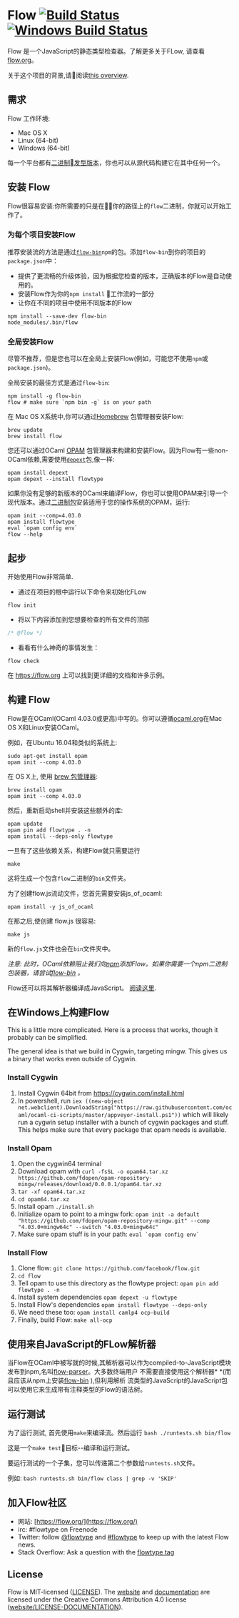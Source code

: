 # Flow [![Build Status](https://travis-ci.org/facebook/flow.svg?branch=master)](https://travis-ci.org/facebook/flow) [![Windows Build Status](https://ci.appveyor.com/api/projects/status/thyvx6i5nixtoocm/branch/master?svg=true)](https://ci.appveyor.com/project/Facebook/flow/branch/master)

Flow 是一个JavaScript的静态类型检查器。了解更多关于FLow, 请查看 [flow.org](https://flow.org/)。

关于这个项目的背景,请阅读[this overview](https://flow.org/en/docs/lang/).

## 需求

Flow 工作环境:

* Mac OS X
* Linux (64-bit)
* Windows (64-bit)

每一个平台都有[二进制发型版本](https://github.com/facebook/flow/releases)，你也可以从源代码构建它在其中任何一个。

## 安装 Flow

Flow很容易安装:你所需要的只是在你的路径上的`flow`二进制，你就可以开始工作了。


### 为每个项目安装Flow

推荐安装流的方法是通过[`flow-bin`](https://www.npmjs.com/package/flow-bin)`npm`的包。添加`flow-bin`到你的项目的`package.json`中：

- 提供了更流畅的升级体验，因为根据您检查的版本，正确版本的Flow是自动使用的。
- 安装Flow作为你的`npm install` 工作流的一部分
- 让你在不同的项目中使用不同版本的Flow

```
npm install --save-dev flow-bin
node_modules/.bin/flow
```

### 全局安装Flow

尽管不推荐，但是您也可以在全局上安装Flow(例如，可能您不使用`npm`或`package.json`)。

全局安装的最佳方式是通过`flow-bin`:

```
npm install -g flow-bin
flow # make sure `npm bin -g` is on your path
```

在 Mac OS X系统中,你可以通过[Homebrew](http://brew.sh/) 包管理器安装Flow:

```
brew update
brew install flow
```

您还可以通过OCaml [OPAM](https://opam.ocaml.org) 包管理器来构建和安装Flow。因为Flow有一些non-OCaml依赖,需要使用[`depext`](https://opam.ocaml.org/doc/FAQ.html#Somepackagefailduringcompilationcomplainingaboutmissingdependenciesquotm4quotquotlibgtkquotetc)包,像一样:


```
opam install depext
opam depext --install flowtype
```

如果你没有足够的新版本的OCaml来编译Flow，你也可以使用OPAM来引导一个现代版本。通过[二进制包](http://opam.ocaml.org/doc/Install.html#InstallOPAMin2minutes)安装适用于您的操作系统的OPAM，运行:

```
opam init --comp=4.03.0
opam install flowtype
eval `opam config env`
flow --help
```


## 起步

开始使用Flow非常简单.

- 通过在项目的根中运行以下命令来初始化FLow
```
flow init
```

- 将以下内容添加到您想要检查的所有文件的顶部
``` javascript
/* @flow */
```

- 看看有什么神奇的事情发生：
```
flow check
```

在 https://flow.org 上可以找到更详细的文档和许多示例。

## 构建 Flow

Flow是在OCaml(OCaml 4.03.0或更高)中写的。你可以遵循[ocaml.org](https://ocaml.org/docs/install.html)在Mac OS X和Linux安装OCaml。

例如，在Ubuntu 16.04和类似的系统上:

```
sudo apt-get install opam
opam init --comp 4.03.0
```

在 OS X上, 使用 [brew 包管理器](http://brew.sh/):

```
brew install opam
opam init --comp 4.03.0
```

然后，重新启动shell并安装这些额外的库:

```
opam update
opam pin add flowtype . -n
opam install --deps-only flowtype
```


一旦有了这些依赖关系，构建Flow就只需要运行

```
make
```

这将生成一个包含`flow`二进制的`bin`文件夹。

为了创建flow.js流动文件，您首先需要安装js_of_ocaml:

```
opam install -y js_of_ocaml
```

在那之后,使创建 flow.js 很容易:

```
make js
```

新的`flow.js`文件也会在`bin`文件夹中。

*注意: 此时，OCaml依赖阻止我们向[npm](http://npmjs.org)添加Flow。如果你需要一个npm二进制包装器，请尝试[flow-bin](https://www.npmjs.org/package/flow-bin) 。*

Flow还可以将其解析器编译成JavaScript。 [阅读这里](src/parser/README.md).

## 在Windows上构建Flow

This is a little more complicated. Here is a process that works, though it probably can be simplified.

The general idea is that we build in Cygwin, targeting mingw. This gives us a binary that works even outside of Cygwin.

### Install Cygwin
1. Install Cygwin 64bit from https://cygwin.com/install.html
2. In powershell, run `iex ((new-object net.webclient).DownloadString("https://raw.githubusercontent.com/ocaml/ocaml-ci-scripts/master/appveyor-install.ps1"))` which will likely run a cygwin setup installer with a bunch of cygwin packages and stuff. This helps make sure that every package that opam needs is available.

### Install Opam
1. Open the cygwin64 terminal
2. Download opam with `curl -fsSL -o opam64.tar.xz https://github.com/fdopen/opam-repository-mingw/releases/download/0.0.0.1/opam64.tar.xz`
3. `tar -xf opam64.tar.xz`
4. `cd opam64.tar.xz`
5. Install opam `./install.sh`
6. Initialize opam to point to a mingw fork: `opam init -a default "https://github.com/fdopen/opam-repository-mingw.git" --comp "4.03.0+mingw64c" --switch "4.03.0+mingw64c"`
7. Make sure opam stuff is in your path: ```eval `opam config env` ```

### Install Flow
1. Clone flow: `git clone https://github.com/facebook/flow.git`
2. `cd flow`
3. Tell opam to use this directory as the flowtype project: `opam pin add flowtype . -n`
4. Install system dependencies `opam depext -u flowtype`
5. Install Flow's dependencies `opam install flowtype --deps-only`
6. We need these too: `opam install camlp4 ocp-build`
7. Finally, build Flow: `make all-ocp`

## 使用来自JavaScript的FLow解析器

当Flow在OCaml中被写就的时候,其解析器可以作为compiled-to-JavaScript模块发布到npm,名叫[flow-parser](https://www.npmjs.com/package/flow-parser)。大多数终端用户
不需要直接使用这个解析器* *(而且应该从npm上安装[flow-bin](https://www.npmjs.org/package/flow-bin) ),但利用解析
流类型的JavaScript的JavaScript包可以使用它来生成带有注释类型的Flow的语法树。

## 运行测试

为了运行测试, 首先使用`make`来编译流。然后运行  `bash ./runtests.sh bin/flow`

这是一个`make test`目标--编译和运行测试。

要运行测试的一个子集，您可以传递第二个参数给`runtests.sh`文件。

例如: `bash runtests.sh bin/flow class | grep -v 'SKIP'`

## 加入Flow社区
* 网站: [https://flow.org/](https://flow.org/)
* irc: #flowtype on Freenode
* Twitter: follow [@flowtype](https://twitter.com/flowtype) and [#flowtype](https://twitter.com/hashtag/flowtype) to keep up with the latest Flow news.
* Stack Overflow: Ask a question with the [flowtype tag](http://stackoverflow.com/questions/tagged/flowtype)

## License
Flow is MIT-licensed ([LICENSE](http://github.com/facebook/flow/blob/master/LICENSE)). The [website](https://flow.org/) and [documentation](https://flow.org/en/docs/) are licensed under the Creative Commons Attribution 4.0 license ([website/LICENSE-DOCUMENTATION](https://github.com/facebook/flow/blob/master/website/LICENSE-DOCUMENTATION)).
